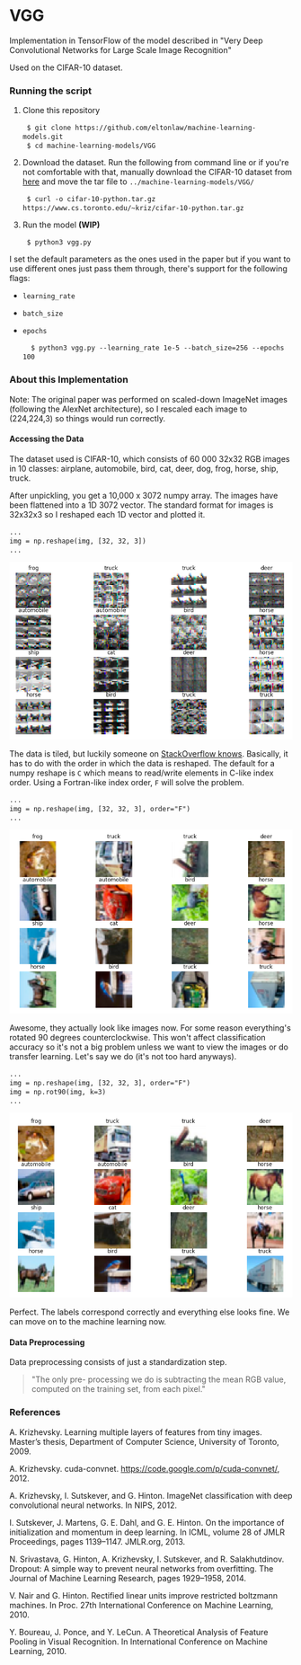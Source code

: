 # VGG

Implementation in TensorFlow of the model described in "Very Deep Convolutional Networks for Large Scale Image Recognition"

Used on the CIFAR-10 dataset.

### Running the script

1. Clone this repository
	
		$ git clone https://github.com/eltonlaw/machine-learning-models.git
		$ cd machine-learning-models/VGG
		
2. Download the dataset. Run the following from command line or if you're not comfortable with that, manually download the CIFAR-10 dataset from [here](https://www.cs.toronto.edu/~kriz/cifar.html) and move the tar file to `../machine-learning-models/VGG/`

		$ curl -o cifar-10-python.tar.gz https://www.cs.toronto.edu/~kriz/cifar-10-python.tar.gz
		
3. Run the model **(WIP)**
 
		$ python3 vgg.py
		
I set the default parameters as the ones used in the paper but if you want to use different ones just pass them through, there's support for the following flags:

* `learning_rate`
* `batch_size`
* `epochs`

		$ python3 vgg.py --learning_rate 1e-5 --batch_size=256 --epochs 100
		
		
### About this Implementation

Note: The original paper was performed on scaled-down ImageNet images (following the AlexNet architecture), so I rescaled each image to (224,224,3) so things would run correctly.

#### Accessing the Data

The dataset used is CIFAR-10, which consists of 60 000 32x32 RGB images in 10 classes: airplane, automobile, bird, cat, deer, dog, frog, horse, ship, truck. 

After unpickling, you get a 10,000 x 3072 numpy array. The images have been flattened into a 1D 3072 vector. The standard format for images is 32x32x3 so I reshaped each 1D vector and plotted it.  

```python3
...
img = np.reshape(img, [32, 32, 3])
...
```

![](https://github.com/eltonlaw/machine-learning-models/blob/master/VGG/images/data_preprocessing_1.png?raw=true)

The data is tiled, but luckily someone on [StackOverflow knows](https://stackoverflow.com/questions/28005669/how-to-view-an-rgb-image-with-pylab). Basically, it has to do with the order in which the data is reshaped. The default for a numpy reshape is `C` which means to read/write elements in C-like index order. Using a Fortran-like index order, `F` will solve the problem.

```python3
...
img = np.reshape(img, [32, 32, 3], order="F")
...
```

![](https://github.com/eltonlaw/machine-learning-models/blob/master/VGG/images/data_preprocessing_2.png?raw=true)

Awesome, they actually look like images now. For some reason everything's rotated 90 degrees counterclockwise. This won't affect classification accuracy so it's not a big problem unless we want to view the images or do transfer learning. Let's say we do (it's not too hard anyways). 

```python3
...
img = np.reshape(img, [32, 32, 3], order="F")
img = np.rot90(img, k=3)
...
```

![](https://github.com/eltonlaw/machine-learning-models/blob/master/VGG/images/data_preprocessing_3.png?raw=true)

Perfect. The labels correspond correctly and everything else looks fine. We can move on to the machine learning now.

#### Data Preprocessing

Data preprocessing consists of just a standardization step. 

> "The only pre- processing we do is subtracting the mean RGB value, computed on the training set, from each pixel."



### References

A. Krizhevsky. Learning multiple layers of features from tiny images. Master’s thesis, Department of Computer Science, University of Toronto, 2009.

A. Krizhevsky. cuda-convnet. https://code.google.com/p/cuda-convnet/, 2012.

A. Krizhevsky, I. Sutskever, and G. Hinton. ImageNet classification with deep convolutional neural networks. In NIPS, 2012.

I. Sutskever, J. Martens, G. E. Dahl, and G. E. Hinton. On the importance of initialization and momentum in deep learning. In ICML, volume 28 of JMLR Proceedings, pages 1139–1147. JMLR.org, 2013.

N. Srivastava, G. Hinton, A. Krizhevsky, I. Sutskever, and R. Salakhutdinov. Dropout: A simple way to prevent neural networks from overfitting. The Journal of Machine Learning Research, pages 1929–1958, 2014.

V. Nair and G. Hinton. Rectified linear units improve restricted boltzmann machines. In Proc. 27th  International Conference on Machine Learning, 2010. 

Y. Boureau, J. Ponce, and Y. LeCun. A Theoretical Analysis of Feature Pooling in Visual Recognition. In International Conference on Machine Learning, 2010.
